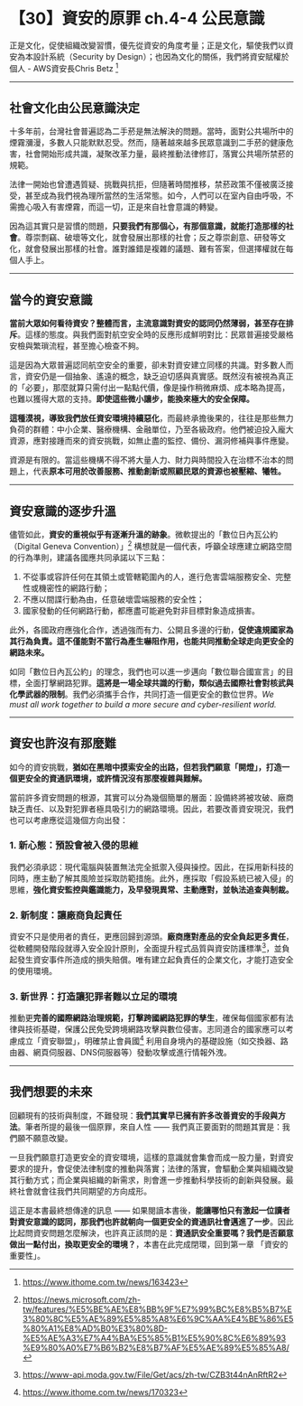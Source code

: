 # 【30】資安的原罪 ch.4-4 公民意識

正是文化，促使組織改變習慣，優先從資安的角度考量；正是文化，驅使我們以資安為本設計系統（Security by Design）；也因為文化的關係，我們將資安賦權於個人 - AWS資安長Chris Betz [^3]

---

## 社會文化由公民意識決定

十多年前，台灣社會普遍認為二手菸是無法解決的問題。當時，面對公共場所中的煙霧瀰漫，多數人只能默默忍受。然而，隨著越來越多民眾意識到二手菸的健康危害，社會開始形成共識，凝聚改革力量，最終推動法律修訂，落實公共場所禁菸的規範。

法律一開始也曾遭遇質疑、挑戰與抗拒，但隨著時間推移，禁菸政策不僅被廣泛接受，甚至成為我們視為理所當然的生活常態。如今，人們可以在室內自由呼吸，不需擔心吸入有害煙霧，而這一切，正是來自社會意識的轉變。

因為這其實只是習慣的問題，**只要我們有那個心，有那個意識，就能打造那樣的社會**。尊崇剽竊、破壞等文化，就會發展出那樣的社會；反之尊崇創意、研發等文化，就會發展出那樣的社會。誰對誰錯是複雜的議題、難有答案，但選擇權就在每個人手上。

---

## 當今的資安意識

**當前大眾如何看待資安？整體而言，主流意識對資安的認同仍然薄弱，甚至存在排斥**。這樣的態度。與我們面對航空安全時的反應形成鮮明對比：民眾普遍接受嚴格安檢與繁瑣流程，甚至擔心檢查不夠。

這是因為大眾普遍認同航空安全的重要，卻未對資安建立同樣的共識。對多數人而言，資安仍是一個抽象、遙遠的概念，缺乏迫切感與真實感。既然沒有被視為真正的「必要」，那麼就算只需付出一點點代價，像是操作稍微麻煩、成本略為提高，也難以獲得大眾的支持。**即使這些微小讓步，能換來極大的安全保障。**

**這種漠視，導致我們放任資安環境持續惡化**，而最終承擔後果的，往往是那些無力負荷的群體：中小企業、醫療機構、金融單位，乃至各級政府。他們被迫投入龐大資源，應對接踵而來的資安挑戰，如無止盡的監控、備份、漏洞修補與事件應變。

資源是有限的。當這些機構不得不將大量人力、財力與時間投入在治標不治本的問題上，代表**原本可用於改善服務、推動創新或照顧民眾的資源也被壓縮、犧牲。**

---

## 資安意識的逐步升溫

儘管如此，**資安的重視似乎有逐漸升溫的跡象**。微軟提出的「數位日內瓦公約（Digital Geneva Convention）」[^7] 構想就是一個代表，呼籲全球應建立網路空間的行為準則，建議各國應共同承諾以下三點：

1. 不從事或容許任何在其領土或管轄範圍內的人，進行危害雲端服務安全、完整性或機密性的網路行動；
2. 不應以間諜行動為由，任意破壞雲端服務的安全性；
3. 國家發動的任何網路行動，都應盡可能避免對非目標對象造成損害。

此外，各國政府應強化合作，透過強而有力、公開且多邊的行動，**促使違規國家為其行為負責。這不僅能對不當行為產生嚇阻作用，也能共同推動全球走向更安全的網路未來。**

如同「數位日內瓦公約」的理念，我們也可以進一步邁向「數位聯合國宣言」的目標，全面打擊網路犯罪。**這將是一場全球共識的行動，類似過去國際社會對核武與化學武器的限制**。我們必須攜手合作，共同打造一個更安全的數位世界。*We must all work together to build a more secure and cyber-resilient world.*

---

## 資安也許沒有那麼難

如今的資安挑戰，**猶如在黑暗中摸索安全的出路，但若我們願意「開燈」，打造一個更安全的資通訊環境，或許情況沒有那麼複雜與難解。**

當前許多資安問題的根源，其實可以分為幾個簡單的層面：設備終將被攻破、廠商缺乏責任、以及對犯罪者極具吸引力的網路環境。因此，若要改善資安現況，我們也可以考慮應從這幾個方向出發：

### 1. 新心態：預設會被入侵的思維

我們必須承認：現代電腦與裝置無法完全抵禦入侵與操控。因此，在採用新科技的同時，應主動了解其風險並採取防範措施。此外，應採取「假設系統已被入侵」的思維，**強化資安監控與鑑識能力，及早發現異常、主動應對，並執法追查與制裁。**

### 2. 新制度：讓廠商負起責任

資安不只是使用者的責任，更應回歸到源頭。**廠商應對產品的安全負起更多責任**，從軟體開發階段就導入安全設計原則，全面提升程式品質與資安防護標準[^2]，並負起發生資安事件所造成的損失賠償。唯有建立起負責任的企業文化，才能打造安全的使用環境。

### 3. 新世界：打造讓犯罪者難以立足的環境

推動更**完善的國際網路治理規範，打擊跨國網路犯罪的孳生**，確保每個國家都有法律與技術基礎，保護公民免受跨境網路攻擊與數位侵害。志同道合的國家應可以考慮成立「資安聯盟」，明確禁止會員國[^5] 利用自身境內的基礎設施（如交換器、路由器、網頁伺服器、DNS伺服器等）發動攻擊或進行情報外洩。

---

## 我們想要的未來

回顧現有的技術與制度，不難發現：**我們其實早已擁有許多改善資安的手段與方法**。筆者所提的最後一個原罪，來自人性 —— 我們真正要面對的問題其實是：我們願不願意改變。

一旦我們願意打造更安全的資安環境，這樣的意識就會集會而成一股力量，對資安要求的提升，會促使法律制度的推動與落實；法律的落實，會驅動企業與組織改變其行動方式；而企業與組織的新需求，則會進一步推動科學技術的創新與發展。最終社會就會往我們共同期望的方向成形。

這正是本書最終想傳達的訊息 —— 如果閱讀本書後，**能讓哪怕只有激起一位讀者對資安意識的認同，那我們也許就朝向一個更安全的資通訊社會邁進了一步**。因此比起問資安問題怎麼解決，也許真正該問的是：**資通訊安全重要嗎？我們是否願意做出一點付出，換取更安全的環境？**，本書在此完成閉環，回到第一章 「資安的重要性」。

[^1]: https://theanalogiesproject.org/initiatives/
[^2]: https://www-api.moda.gov.tw/File/Get/acs/zh-tw/CZB3t44nAnRftR2
[^3]: https://www.ithome.com.tw/news/163423
[^4]: https://mic.iii.org.tw/industry.aspx?id=505
[^5]: https://www.ithome.com.tw/news/170323
[^6]: https://www.youtube.com/watch?v=6UzRjq12VQg
[^7]: https://news.microsoft.com/zh-tw/features/%E5%BE%AE%E8%BB%9F%E7%99%BC%E8%B5%B7%E3%80%8C%E5%AE%89%E5%85%A8%E6%9C%AA%E4%BE%86%E5%80%A1%E8%AD%B0%E3%80%8D-%E5%AE%A3%E7%A4%BA%E5%85%B1%E5%90%8C%E6%89%93%E9%80%A0%E7%B6%B2%E8%B7%AF%E5%AE%89%E5%85%A8/
